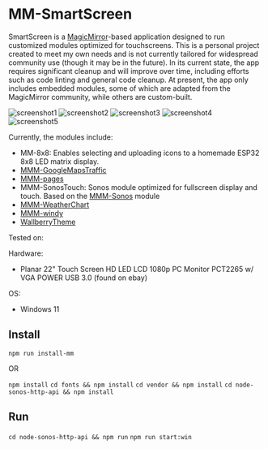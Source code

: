 # MM-SmartScreen

SmartScreen is a [MagicMirror](https://github.com/MagicMirrorOrg/MagicMirror)-based application designed to run customized modules optimized for touchscreens. This is a personal project created to meet my own needs and is not currently tailored for widespread community use (though it may be in the future). In its current state, the app requires significant cleanup and will improve over time, including efforts such as code linting and general code cleanup. At present, the app only includes embedded modules, some of which are adapted from the MagicMirror community, while others are custom-built.

![screenshot1](screenshots/SmartScreen-8x8.png)
![screenshot2](screenshots/SmartScreen-GoogleTraffic.png)
![screenshot3](screenshots/SmartScreen-Sonos.png)
![screenshot4](screenshots/SmartScreen-weather.png)
![screenshot5](screenshots/SmartScreen-Windy.png)

Currently, the modules include:
- MM-8x8: Enables selecting and uploading icons to a homemade ESP32 8x8 LED matrix display.
- [MMM-GoogleMapsTraffic](https://github.com/vicmora/MMM-GoogleMapsTraffic)
- [MMM-pages](https://github.com/edward-shen/MMM-pages)
- MMM-SonosTouch: Sonos module optimized for fullscreen display and touch. Based on the [MMM-Sonos](https://github.com/CFenner/MMM-Sonos) module
- [MMM-WeatherChart](https://github.com/mtatsuma/MMM-WeatherChart.git)
- [MMM-windy](https://github.com/santi4488/MMM-windy)
- [WallberryTheme](https://github.com/delightedCrow/WallberryTheme)

Tested on:

Hardware:
- Planar 22" Touch Screen HD LED LCD 1080p PC Monitor PCT2265 w/ VGA POWER USB 3.0 (found on ebay)

OS:
- Windows 11

## Install

`npm run install-mm`

OR

`npm install`
`cd fonts && npm install`
`cd vendor && npm install`
`cd node-sonos-http-api && npm install`

## Run
`cd node-sonos-http-api && npm run`
`npm run start:win`
